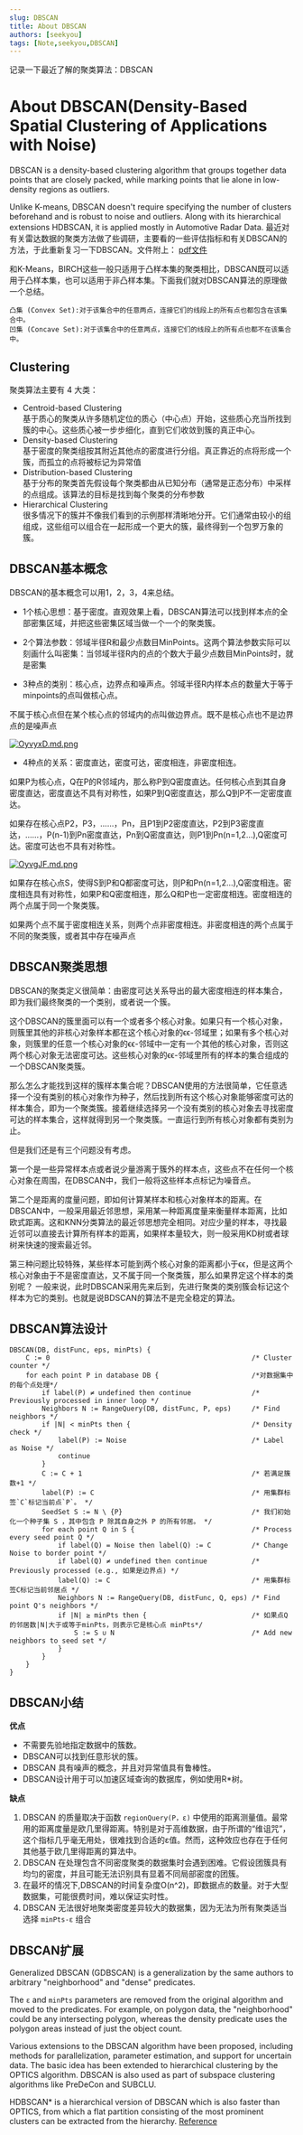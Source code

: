 ```yaml
---
slug: DBSCAN
title: About DBSCAN 
authors: [seekyou]
tags: [Note,seekyou,DBSCAN]
---
```

记录一下最近了解的聚类算法：DBSCAN

<!-- truncate -->

# About DBSCAN(Density-Based Spatial Clustering of Applications with Noise)
DBSCAN is a density-based clustering algorithm that groups together data points that are closely packed, while marking points that lie alone in low-density regions as outliers.  

Unlike K-means, DBSCAN doesn't require specifying the number of clusters beforehand and is robust to noise and outliers. Along with its hierarchical extensions HDBSCAN, it is applied mostly in Automotive Radar Data.
最近对有关雷达数据的聚类方法做了些调研，主要看的一些评估指标和有关DBSCAN的方法，于此重新复习一下DBSCAN。文件附上：
<a href="RESEARCH-ON-RADAR-DATA-CLUSTERING.pdf">pdf文件</a>

和K-Means，BIRCH这些一般只适用于凸样本集的聚类相比，DBSCAN既可以适用于凸样本集，也可以适用于非凸样本集。下面我们就对DBSCAN算法的原理做一个总结。
```
凸集 (Convex Set):对于该集合中的任意两点，连接它们的线段上的所有点也都包含在该集合中。
凹集 (Concave Set):对于该集合中的任意两点，连接它们的线段上的所有点也都不在该集合中。
```
## Clustering
聚类算法主要有 4 大类：
- Centroid-based Clustering      
基于质心的聚类从许多随机定位的质心（中心点）开始，这些质心充当所找到簇的中心。这些质心被一步步细化，直到它们收敛到簇的真正中心。
- Density-based Clustering       
基于密度的聚类组按其附近其他点的密度进行分组。真正靠近的点将形成一个簇，而孤立的点将被标记为异常值
- Distribution-based Clustering  
基于分布的聚类首先假设每个聚类都由从已知分布（通常是正态分布）中采样的点组成。该算法的目标是找到每个聚类的分布参数
- Hierarchical Clustering        
很多情况下的簇并不像我们看到的示例那样清晰地分开。它们通常由较小的组组成，这些组可以组合在一起形成一个更大的簇，最终得到一个包罗万象的簇。

## DBSCAN基本概念
DBSCAN的基本概念可以用1，2，3，4来总结。
- 1个核心思想：基于密度。直观效果上看，DBSCAN算法可以找到样本点的全部密集区域，并把这些密集区域当做一个一个的聚类簇。

- 2个算法参数：邻域半径R和最少点数目MinPoints。这两个算法参数实际可以刻画什么叫密集：当邻域半径R内的点的个数大于最少点数目MinPoints时，就是密集

- 3种点的类别：核心点，边界点和噪声点。邻域半径R内样本点的数量大于等于minpoints的点叫做核心点。  

不属于核心点但在某个核心点的邻域内的点叫做边界点。既不是核心点也不是边界点的是噪声点

[![OyvyxD.md.png](https://ooo.0x0.ooo/2024/02/28/OyvyxD.md.png)](https://img.tg/image/OyvyxD)

- 4种点的关系：密度直达，密度可达，密度相连，非密度相连。

如果P为核心点，Q在P的R邻域内，那么称P到Q密度直达。任何核心点到其自身密度直达，密度直达不具有对称性，如果P到Q密度直达，那么Q到P不一定密度直达。

如果存在核心点P2，P3，……，Pn，且P1到P2密度直达，P2到P3密度直达，……，P(n-1)到Pn密度直达，Pn到Q密度直达，则P1到Pn(n=1,2...),Q密度可达。密度可达也不具有对称性。

[![OyvgJF.md.png](https://ooo.0x0.ooo/2024/02/28/OyvgJF.md.png)](https://img.tg/image/OyvgJF)

如果存在核心点S，使得S到P和Q都密度可达，则P和Pn(n=1,2...),Q密度相连。密度相连具有对称性，如果P和Q密度相连，那么Q和P也一定密度相连。密度相连的两个点属于同一个聚类簇。  

如果两个点不属于密度相连关系，则两个点非密度相连。非密度相连的两个点属于不同的聚类簇，或者其中存在噪声点

## DBSCAN聚类思想
DBSCAN的聚类定义很简单：由密度可达关系导出的最大密度相连的样本集合，即为我们最终聚类的一个类别，或者说一个簇。  

这个DBSCAN的簇里面可以有一个或者多个核心对象。如果只有一个核心对象，则簇里其他的非核心对象样本都在这个核心对象的ϵϵ-邻域里；如果有多个核心对象，则簇里的任意一个核心对象的ϵϵ-邻域中一定有一个其他的核心对象，否则这两个核心对象无法密度可达。这些核心对象的ϵϵ-邻域里所有的样本的集合组成的一个DBSCAN聚类簇。

那么怎么才能找到这样的簇样本集合呢？DBSCAN使用的方法很简单，它任意选择一个没有类别的核心对象作为种子，然后找到所有这个核心对象能够密度可达的样本集合，即为一个聚类簇。接着继续选择另一个没有类别的核心对象去寻找密度可达的样本集合，这样就得到另一个聚类簇。一直运行到所有核心对象都有类别为止。

但是我们还是有三个问题没有考虑。

第一个是一些异常样本点或者说少量游离于簇外的样本点，这些点不在任何一个核心对象在周围，在DBSCAN中，我们一般将这些样本点标记为噪音点。

第二个是距离的度量问题，即如何计算某样本和核心对象样本的距离。在DBSCAN中，一般采用最近邻思想，采用某一种距离度量来衡量样本距离，比如欧式距离。这和KNN分类算法的最近邻思想完全相同。对应少量的样本，寻找最近邻可以直接去计算所有样本的距离，如果样本量较大，则一般采用KD树或者球树来快速的搜索最近邻。

第三种问题比较特殊，某些样本可能到两个核心对象的距离都小于ϵϵ，但是这两个核心对象由于不是密度直达，又不属于同一个聚类簇，那么如果界定这个样本的类别呢？
一般来说，此时DBSCAN采用先来后到，先进行聚类的类别簇会标记这个样本为它的类别。也就是说BDSCAN的算法不是完全稳定的算法。

## DBSCAN算法设计
```
DBSCAN(DB, distFunc, eps, minPts) {
    C := 0                                                  /* Cluster counter */
    for each point P in database DB {                       /*对数据集中的每个点处理*/
        if label(P) ≠ undefined then continue               /* Previously processed in inner loop */
        Neighbors N := RangeQuery(DB, distFunc, P, eps)     /* Find neighbors */
        if |N| < minPts then {                              /* Density check */
            label(P) := Noise                               /* Label as Noise */
            continue
        }
        C := C + 1                                          /* 若满足簇数+1 */
        label(P) := C                                       /* 用集群标签`C`标记当前点`P`。 */
        SeedSet S := N \ {P}                                /* 我们初始化一个种子集 S ，其中包含 P 除其自身之外 P 的所有邻居。 */
        for each point Q in S {                             /* Process every seed point Q */
            if label(Q) = Noise then label(Q) := C          /* Change Noise to border point */
            if label(Q) ≠ undefined then continue           /* Previously processed (e.g., 如果是边界点) */
            label(Q) := C                                   /* 用集群标签C标记当前邻居点 */
            Neighbors N := RangeQuery(DB, distFunc, Q, eps) /* Find point Q's neighbors */
            if |N| ≥ minPts then {                          /* 如果点Q的邻居数|N|大于或等于minPts，则表示它是核心点 minPts*/
                S := S ∪ N                                  /* Add new neighbors to seed set */
            }
        }
    }
}
```

## DBSCAN小结

**优点**

* 不需要先验地指定数据中的簇数。
* DBSCAN可以找到任意形状的簇。
* DBSCAN 具有噪声的概念，并且对异常值具有鲁棒性。
* DBSCAN设计用于可以加速区域查询的数据库，例如使用R*树。

**缺点**

1. DBSCAN 的质量取决于函数 `regionQuery(P，ε)` 中使用的距离测量值。最常用的距离度量是欧几里得距离。特别是对于高维数据，由于所谓的“维诅咒”，这个指标几乎毫无用处，很难找到合适的ε值。然而，这种效应也存在于任何其他基于欧几里得距离的算法中。
2. DBSCAN 在处理包含不同密度聚类的数据集时会遇到困难。它假设团簇具有均匀的密度，并且可能无法识别具有显着不同局部密度的团簇。
3. 在最坏的情况下,DBSCAN的时间复杂度O(n^2)，即数据点的数量。对于大型数据集，可能很费时间，难以保证实时性。
4. DBSCAN 无法很好地聚类密度差异较大的数据集，因为无法为所有聚类适当选择 `minPts-ε` 组合

## DBSCAN扩展
Generalized DBSCAN (GDBSCAN) is a generalization by the same authors to arbitrary "neighborhood" and "dense" predicates. 

The `ε` and `minPts` parameters are removed from the original algorithm and moved to the predicates. For example, on polygon data, the "neighborhood" could be any intersecting polygon, whereas the density predicate uses the polygon areas instead of just the object count.

Various extensions to the DBSCAN algorithm have been proposed, including methods for parallelization, parameter estimation, and support for uncertain data. The basic idea has been extended to hierarchical clustering by the OPTICS algorithm. DBSCAN is also used as part of subspace clustering algorithms like PreDeCon and SUBCLU. 

HDBSCAN* is a hierarchical version of DBSCAN which is also faster than OPTICS, from which a flat partition consisting of the most prominent clusters can be extracted from the hierarchy.
[Reference](https://wires.onlinelibrary.wiley.com/doi/full/10.1002/widm.30?saml_referrer)
